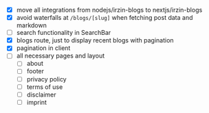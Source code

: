 - [x] move all integrations from nodejs/irzin-blogs to nextjs/irzin-blogs
- [x] avoid waterfalls at `/blogs/[slug]` when fetching post data and markdown
- [ ] search functionality in SearchBar
- [x] blogs route, just to display recent blogs with pagination
- [x] pagination in client
- [ ] all necessary pages and layout
  - [ ] about
  - [ ] footer
  - [ ] privacy policy
  - [ ] terms of use
  - [ ] disclaimer
  - [ ] imprint
